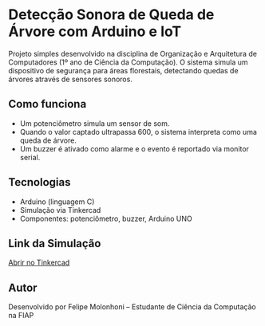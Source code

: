 #  Detecção Sonora de Queda de Árvore com Arduino e IoT

Projeto simples desenvolvido na disciplina de Organização e Arquitetura de Computadores (1º ano de Ciência da Computação). O sistema simula um dispositivo de segurança para áreas florestais, detectando quedas de árvores através de sensores sonoros.

##  Como funciona
- Um potenciômetro simula um sensor de som.
- Quando o valor captado ultrapassa 600, o sistema interpreta como uma queda de árvore.
- Um buzzer é ativado como alarme e o evento é reportado via monitor serial.

##  Tecnologias
- Arduino (linguagem C)
- Simulação via Tinkercad
- Componentes: potenciômetro, buzzer, Arduino UNO

##  Link da Simulação
[Abrir no Tinkercad](https://www.tinkercad.com/things/k1rWirPfTMs-gs01-seguranca-preventiva-em-areas-florestais)

##  Autor
Desenvolvido por Felipe Molonhoni – Estudante de Ciência da Computação na FIAP
